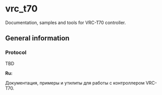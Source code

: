 # vrc_t70

Documentation, samples and tools for VRC-T70 controller.

## General information

### Protocol
TBD



**Ru:**

Документация, примеры и утилиты для работы с контроллером VRC-T70.


